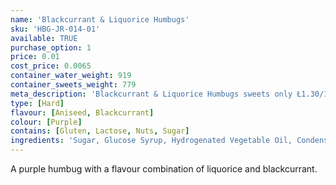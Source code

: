 ```yaml
---
name: 'Blackcurrant & Liquorice Humbugs'
sku: 'HBG-JR-014-01'
available: TRUE
purchase_option: 1
price: 0.01
cost_price: 0.0065
container_water_weight: 919
container_sweets_weight: 779
meta_description: 'Blackcurrant & Liquorice Humbugs sweets only Ł1.30/100g. Traditional sweets and more at Humbugs Confectionery Store. Specialists in satisfying your sweet tooth!'
type: [Hard]
flavour: [Aniseed, Blackcurrant]
colour: [Purple]
contains: [Gluten, Lactose, Nuts, Sugar]
ingredients: 'Sugar, Glucose Syrup, Hydrogenated Vegetable Oil, Condensed Milk, Citric Acid, Flavourings, Colours: E122, E133, E142'
---
```

A purple humbug with a flavour combination of liquorice and blackcurrant.